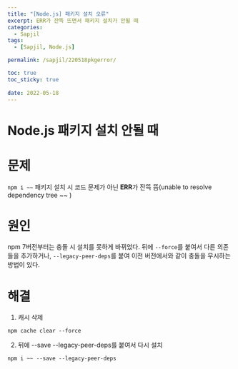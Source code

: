 ```yaml
---
title: "[Node.js] 패키지 설치 오류"
excerpt: ERR가 잔뜩 뜨면서 패키지 설치가 안될 때
categories:
  - Sapjil
tags:
  - [Sapjil, Node.js]

permalink: /sapjil/220518pkgerror/

toc: true
toc_sticky: true
 
date: 2022-05-18
---
```


# Node.js 패키지 설치 안될 때
# 문제
`npm i ~~` 패키지 설치 시 코드 문제가 아닌 **ERR**가 잔뜩 뜸(unable to resolve dependency tree ~~ )
# 원인
npm 7버전부터는 충돌 시 설치를 못하게 바뀌었다. 뒤에 `--force`를 붙여서 다른 의존들을 추가하거나, `--legacy-peer-deps`를 붙여 이전 버전에서와 같이 충돌을 무시하는 방법이 있다. 
# 해결
1. 캐시 삭제
```
npm cache clear --force
```
2. 뒤에 --save --legacy-peer-deps를 붙여서 다시 설치
```
npm i ~~ --save --legacy-peer-deps
```

